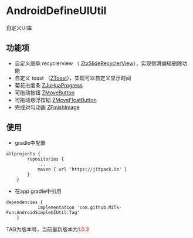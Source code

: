 # AndroidDefineUIUtil
自定义UI库


## 功能项

- 自定义继承 recyclerview （ [ZtxSlideRecyclerView](https://github.com/Milk-Fun/AndroidSimpleUIUtil/blob/master/ui/src/main/java/com/milkz/ui/other/ZtxSlideRecyclerView.java)），实现侧滑编辑删除功能 
- 自定义 toast （[ZToast](https://github.com/Milk-Fun/AndroidSimpleUIUtil/blob/master/ui/src/main/java/com/milkz/ui/toast/ZToast.java)），实现可以自定义显示时间
- 菊花进度条 [ZJuHuaProgress](https://github.com/Milk-Fun/AndroidSimpleUIUtil/blob/master/ui/src/main/java/com/milkz/ui/progress/ZJuHuaProgress.java)
- 可拖动按钮 [ZMoveButton](https://github.com/Milk-Fun/AndroidSimpleUIUtil/blob/master/ui/src/main/java/com/milkz/ui/button/ZMoveButton.java)
- 可拖动悬浮按钮 [ZMoveFloatButton](https://github.com/Milk-Fun/AndroidSimpleUIUtil/blob/master/ui/src/main/java/com/milkz/ui/button/ZMoveFloatButton.java)
- 完成对勾动画 [ZFinishImage](https://github.com/Milk-Fun/AndroidSimpleUIUtil/blob/master/ui/src/main/java/com/milkz/ui/status/ZFinishImage.java)

## 使用

- gradle中配置

```
allprojects {
		repositories {
			...
			maven { url 'https://jitpack.io' }
		}
	}
```

- 在app gradle中引用

```
dependencies {
	        implementation 'com.github.Milk-Fun:AndroidSimpleUIUtil:Tag'
	}
```
TAG为版本号，当前最新版本为<font color=red>1.0.3</font>
